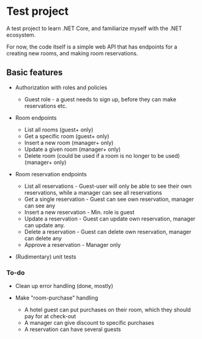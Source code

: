 # Test project #

A test project to learn .NET Core, and familiarize myself with the .NET ecosystem.

For now, the code itself is a simple web API that has endpoints for a creating new rooms, and making room reservations.

## Basic features ##

* Authorization with roles and policies
  * Guest role - a guest needs to sign up, before they can make reservations etc.

* Room endpoints
  * List all rooms (guest+ only)
  * Get a specific room (guest+ only)
  * Insert a new room (manager+ only)
  * Update a given room (manager+ only)
  * Delete room (could be used if a room is no longer to be used) (manager+ only)

* Room reservation endpoints
  * List all reservations - Guest-user will only be able to see their own reservations, while a manager can see all reservations
  * Get a single reservation - Guest can see own reservation, manager can see any
  * Insert a new reservation - Min. role is guest
  * Update a reservation - Guest can update own reservation, manager can update any.
  * Delete a reservation - Guest can delete own reservation, manager can delete any
  * Approve a reservation - Manager only

* (Rudimentary) unit tests

### To-do ###

* Clean up error handling (done, mostly)

* Make "room-purchase" handling
  * A hotel guest can put purchases on their room, which they should pay for at check-out
  * A manager can give discount to specific purchases
  * A reservation can have several guests
